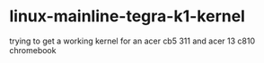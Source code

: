 # linux-mainline-tegra-k1-kernel
trying to get a working kernel for an acer cb5 311 and acer 13 c810 chromebook
